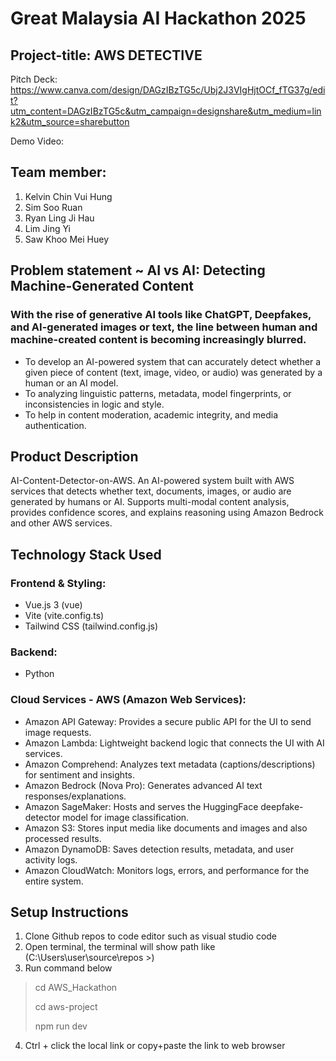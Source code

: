 # Great Malaysia AI Hackathon 2025
## Project-title: AWS DETECTIVE
Pitch Deck: https://www.canva.com/design/DAGzIBzTG5c/Ubj2J3VIgHjtOCf_fTG37g/edit?utm_content=DAGzIBzTG5c&utm_campaign=designshare&utm_medium=link2&utm_source=sharebutton

Demo Video:

## Team member:
1. Kelvin Chin Vui Hung
2. Sim Soo Ruan
3. Ryan Ling Ji Hau
4. Lim Jing Yi
5. Saw Khoo Mei Huey

## Problem statement ~ AI vs AI: Detecting Machine-Generated Content
### With the rise of generative AI tools like ChatGPT, Deepfakes, and AI-generated images or text, the line between human and machine-created content is becoming increasingly blurred. 
- To develop an AI-powered system that can accurately detect whether a given piece of content (text, image, video, or audio) was generated by a human or an AI model. 
- To analyzing linguistic patterns, metadata, model fingerprints, or inconsistencies in logic and style. 
- To help in content moderation, academic integrity, and media authentication.

## Product Description
AI-Content-Detector-on-AWS. An AI-powered system built with AWS services that detects whether text, documents, images, or audio are generated by humans or AI. Supports multi-modal content analysis, provides confidence scores, and explains reasoning using Amazon Bedrock and other AWS services.

## Technology Stack Used
### Frontend & Styling: 
- Vue.js 3 (vue)
- Vite (vite.config.ts)
- Tailwind CSS (tailwind.config.js)
  
### Backend: 
- Python
  
### Cloud Services - AWS (Amazon Web Services): 
- Amazon API Gateway: Provides a secure public API for the UI to send image requests.
- Amazon Lambda: Lightweight backend logic that connects the UI with AI services.
- Amazon Comprehend: Analyzes text metadata (captions/descriptions) for sentiment and insights.
- Amazon Bedrock (Nova Pro): Generates advanced AI text responses/explanations.
- Amazon SageMaker: Hosts and serves the HuggingFace deepfake-detector model for image classification.
- Amazon S3: Stores input media like documents and images and also processed results.
- Amazon DynamoDB: Saves detection results, metadata, and user activity logs.
- Amazon CloudWatch: Monitors logs, errors, and performance for the entire system.
  
## Setup Instructions
1. Clone Github repos to code editor such as visual studio code
2. Open terminal, the terminal will show path like (C:\Users\user\source\repos >)
3. Run command below

> cd AWS_Hackathon
> 
> cd aws-project
> 
> npm run dev

4. Ctrl + click the local link or copy+paste the link to web browser
